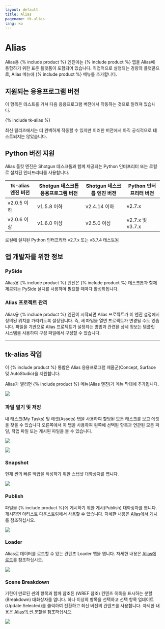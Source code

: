 ```yaml
---
layout: default
title: Alias
pagename: tk-alias
lang: ko
---
```


# Alias

Alias용 {% include product %} 엔진에는 {% include product %} 앱을 Alias에 통합하기 위한 표준 플랫폼이 포함되어 있습니다. 직접적으로 실행되는 경량의 플랫폼으로, Alias 메뉴에 {% include product %} 메뉴를 추가합니다.

## 지원되는 응용프로그램 버전

이 항목은 테스트를 거쳐 다음 응용프로그램 버전에서 작동하는 것으로 알려져 있습니다.

{% include tk-alias %}

최신 릴리즈에서는 더 완벽하게 작동할 수 있지만 이러한 버전에서 아직 공식적으로 테스트되지는 않았습니다.

## Python 버전 지원

Alias 툴킷 엔진은 Shotgun 데스크톱과 함께 제공되는 Python 인터프리터 또는 로컬로 설치된 인터프리터를 사용합니다.

| tk-alias 엔진 버전 | Shotgun 데스크톱 응용프로그램 버전 | Shotgun 데스크톱 엔진 버전 | Python 인터프리터 버전 |
| ---------------------- | ----------------------------------- | ------------------------------ | -------------------------- |
| v2.0.5 이하 | v1.5.8 이하 | v2.4.14 이하 | v2.7.x |
| v2.0.6 이상 | v1.6.0 이상 | v2.5.0 이상 | v2.7.x 및 v3.7.x |

로컬에 설치된 Python 인터프리터 v2.7.x 또는 v3.7.4 테스트됨

## 앱 개발자를 위한 정보

### PySide

Alias용 {% include product %} 엔진은 {% include product %} 데스크톱과 함께 제공되는 PySide 설치를 사용하며 필요할 때마다 활성화됩니다.

### Alias 프로젝트 관리

Alias용 {% include product %} 엔진이 시작되면 Alias 프로젝트가 이 엔진 설정에서 정의된 위치를 가리키도록 설정됩니다. 즉, 새 파일을 열면 프로젝트가 변경될 수도 있습니다. 파일을 기반으로 Alias 프로젝트가 설정되는 방법과 관련된 상세 정보는 템플릿 시스템을 사용하여 구성 파일에서 구성할 수 있습니다.

***

## tk-alias 작업

이 {% include product %} 통합은 Alias 응용프로그램 제품군(Concept, Surface 및 AutoStudio)을 지원합니다.

Alias가 열리면 {% include product %} 메뉴(Alias 엔진)가 메뉴 막대에 추가됩니다.

![](https://help.autodesk.com/cloudhelp/2020/ENU/Alias-Shotgun/images/ShotgunOtherApps.png)


### 파일 열기 및 저장

내 태스크(My Tasks) 및 에셋(Assets) 탭을 사용하여 할당된 모든 태스크를 보고 에셋을 찾을 수 있습니다.오른쪽에서 이 탭을 사용하여 왼쪽에 선택된 항목과 연관된 모든 파일, 작업 파일 또는 게시된 파일을 볼 수 있습니다.

![](https://help.autodesk.com/cloudhelp/2020/ENU/Alias-Shotgun/images/ShotgunFileOpen.png)

![](https://help.autodesk.com/cloudhelp/2020/ENU/Alias-Shotgun/images/ShotgunFileSave.png)


### Snapshot

현재 씬의 빠른 백업을 작성하기 위한 스냅샷 대화상자를 엽니다.

![](https://help.autodesk.com/cloudhelp/2020/ENU/Alias-Shotgun/images/ShotgunSnapshot.png)


### Publish

파일을 {% include product %}에 게시하기 위한 게시(Publish) 대화상자를 엽니다. 게시하면 아티스트 다운스트림에서 사용할 수 있습니다. 자세한 내용은 [Alias에서 게시](https://github.com/shotgunsoftware/tk-alias/wiki/Publishing)를 참조하십시오.

![](https://help.autodesk.com/cloudhelp/2020/ENU/Alias-Shotgun/images/ShotgunPublish.png)


### Loader

Alias로 데이터를 로드할 수 있는 컨텐츠 Loader 앱을 엽니다. 자세한 내용은 [Alias에 로드](https://github.com/shotgunsoftware/tk-alias/wiki/Loading)를 참조하십시오.

![](https://help.autodesk.com/cloudhelp/2020/ENU/Alias-Shotgun/images/ShotgunLoader.png)

### Scene Breakdown

기한이 만료된 씬의 항목과 함께 참조된 (WREF 참조) 컨텐츠 목록을 표시하는 분할(Breakdown) 대화상자를 엽니다. 하나 이상의 항목을 선택하고 선택 항목 업데이트(Update Selected)를 클릭하여 전환하고 최신 버전의 컨텐츠를 사용합니다. 자세한 내용은 [Alias의 씬 분할](https://github.com/shotgunsoftware/tk-alias/wiki/Scene-Breakdown)을 참조하십시오.

![](https://help.autodesk.com/cloudhelp/2020/ENU/Alias-Shotgun/images/ShotgunBreakdown.png)

